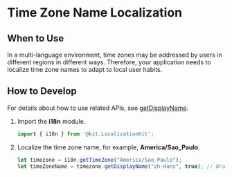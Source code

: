 # Time Zone Name Localization

## When to Use

In a multi-language environment, time zones may be addressed by users in different regions in different ways. Therefore, your application needs to localize time zone names to adapt to local user habits.

## How to Develop

For details about how to use related APIs, see [getDisplayName](../reference/apis-localization-kit/js-apis-i18n.md#getdisplayname8).

1. Import the **i18n** module.
   ```ts
   import { i18n } from '@kit.LocalizationKit';
   ```

2. Localize the time zone name, for example, **America/Sao_Paulo**.
   ```ts
   let timezone = i18n.getTimeZone("America/Sao_Paulo");
   let timeZoneName = timezone.getDisplayName("zh-Hans", true); // Brasilia Standard Time
   ```
